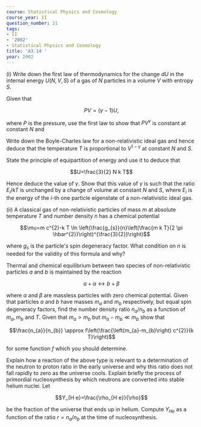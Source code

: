 ```yaml
---
course: Statistical Physics and Cosmology
course_year: II
question_number: 21
tags:
- II
- '2002'
- Statistical Physics and Cosmology
title: 'A3.14 '
year: 2002
---
```



(i) Write down the first law of thermodynamics for the change $d U$ in the internal energy $U(N, V, S)$ of a gas of $N$ particles in a volume $V$ with entropy $S$.

Given that

$$P V=(\gamma-1) U,$$

where $P$ is the pressure, use the first law to show that $P V^{\gamma}$ is constant at constant $N$ and

Write down the Boyle-Charles law for a non-relativistic ideal gas and hence deduce that the temperature $T$ is proportional to $V^{1-\gamma}$ at constant $N$ and $S$.

State the principle of equipartition of energy and use it to deduce that

$$U=\frac{3}{2} N k T$$

Hence deduce the value of $\gamma$. Show that this value of $\gamma$ is such that the ratio $E_{i} / k T$ is unchanged by a change of volume at constant $N$ and $S$, where $E_{i}$ is the energy of the $i$-th one particle eigenstate of a non-relativistic ideal gas.

(ii) A classical gas of non-relativistic particles of mass $m$ at absolute temperature $T$ and number density $n$ has a chemical potential

$$\mu=m c^{2}-k T \ln \left(\frac{g_{s}}{n}\left(\frac{m k T}{2 \pi \hbar^{2}}\right)^{\frac{3}{2}}\right)$$

where $g_{s}$ is the particle's spin degeneracy factor. What condition on $n$ is needed for the validity of this formula and why?

Thermal and chemical equilibrium between two species of non-relativistic particles $a$ and $b$ is maintained by the reaction

$$a+\alpha \leftrightarrow b+\beta$$

where $\alpha$ and $\beta$ are massless particles with zero chemical potential. Given that particles $a$ and $b$ have masses $m_{a}$ and $m_{b}$ respectively, but equal spin degeneracy factors, find the number density ratio $n_{a} / n_{b}$ as a function of $m_{a}, m_{b}$ and $T$. Given that $m_{a}>m_{b}$ but $m_{a}-m_{b} \ll m_{b}$ show that

$$\frac{n_{a}}{n_{b}} \approx f\left(\frac{\left(m_{a}-m_{b}\right) c^{2}}{k T}\right)$$

for some function $f$ which you should determine.

Explain how a reaction of the above type is relevant to a determination of the neutron to proton ratio in the early universe and why this ratio does not fall rapidly to zero as the universe cools. Explain briefly the process of primordial nucleosynthesis by which neutrons are converted into stable helium nuclei. Let

$$Y_{H e}=\frac{\rho_{H e}}{\rho}$$

be the fraction of the universe that ends up in helium. Compute $Y_{H e}$ as a function of the ratio $r=n_{a} / n_{b}$ at the time of nucleosynthesis.
